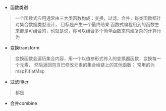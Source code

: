 - 函数类别

> 一个函数式应用通常由三大类函数构成：变换，过滤，合并，每类函数都针对集合数据类型设计，
>目标是产生一个最终结果
> 函数式编程用到的函数生来都是可组合的，也就是说，你可以组合多个简单函数来构建复杂的计算行为


- 变换transform
> 变换函数会遍历集合内容，用一个以值参形式传入的变换器函数，变换每一个元素，
> 然后返回包含已修改元素的集合给链上的其他函数；
> 常用的为map和flatMap
>

- 过滤filter
>都是

- 合并combine
